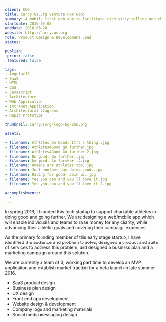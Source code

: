 ```yaml
---
client: CUO
title: Carry.Us.Org Venture For Good
summary: A mobile first web app to facilitate rich story telling and charitable fundraising in real time by inspired athletes.
startdate: 2016-05-05
enddate: 2016-05-20
website: http://carry.us.org
role: Product Design & Development Lead
status: 

publish:
 print: false
 featured: false

tags:
- AngularJS
- SaaS
- HTML
- CSS
- Javascript
- Architecture
- Web Application
- Intranet Application
- Architectural Diagrams
- Rapid Prototype

thumbnail: carryusorg-logo-bg-256.png

assets: 

- filename: Athletes Do Good. It's a thing..jpg
- filename: Athletes4Good go further.jpg
- filename: Athletes4Good Go further 2.jpg
- filename: Do good. Go further..jpg
- filename: Do good. Go further. 2.jpg
- filename: Humans are athletes too..jpg
- filename: Just another day doing good..jpg
- filename: Racing for good- Join us..jpg
- filename: Yes you can and you’ll love it.jpg
- filename: Yes you can and you’ll love it 2.jpg

accomplishments: 
  -
---
```


In spring 2016, I founded this tech startup to support charitable athletes in doing good and going further. We are designing a web/mobile app which will enable individuals and teams to raise money for any charity, while advancing their athletic goals and covering their campaign expenses.

As the primary founding member of this early stage startup, I have identified the audience and problem to solve, designed a product and suite of services to address this problem, and designed a business plan and a marketing campaign around this solution.

We are currently a team of 3, working part time to develop an MVP applicaiton and establish market traction for a beta launch in late summer 2016.

- SaaS product design
- Business plan design
- UX design
- Front end app development
- Website design & development
- Company logo and marketing materials
- Social media messaging design
